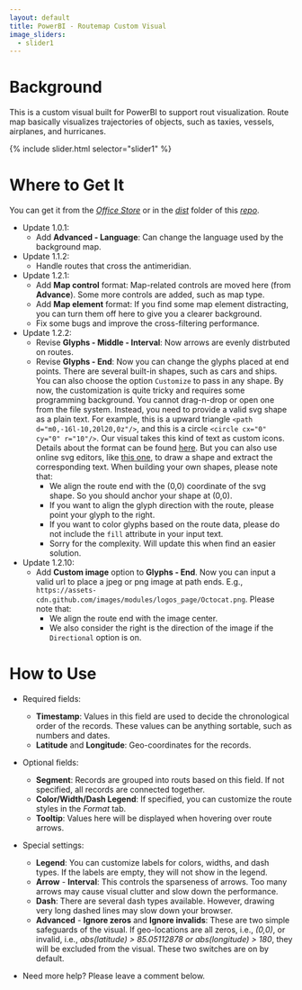 ```yaml
---
layout: default
title: PowerBI - Routemap Custom Visual
image_sliders:
  - slider1
---
```


[comment]: # (checklist: )
[comment]: # (a. _data/sliders.yml: change the images)
[comment]: # (b. _incudes/disqus_comments.html: change the forum id)
[comment]: # (c. index.md: title and content)

# Background
This is a custom visual built for PowerBI to support rout visualization. Route map basically visualizes trajectories of objects, such as taxies, vessels, airplanes, and hurricanes.

{% include slider.html selector="slider1" %}

# Where to Get It

You can get it from the [_Office Store_](https://store.office.com/en-us/app.aspx?assetid=WA104380985&sourcecorrid=95716b6f-f393-4115-9447-5bbfa5b95537&searchapppos=0&ui=en-US&rs=en-US&ad=US&appredirect=false) or in the [_dist_](https://github.com/weiweicui/PowerBI-Routemap/tree/master/dist) folder of this [_repo_](https://github.com/weiweicui/PowerBI-Routemap).

* Update 1.0.1:
    * Add **Advanced - Language**: Can change the language used by the background map.
* Update 1.1.2:
    * Handle routes that cross the antimeridian.
* Update 1.2.1:
    * Add **Map control** format: Map-related controls are moved here (from **Advance**). Some more controls are added, such as map type.
    * Add **Map element** format: If you find some map element distracting, you can turn them off here to give you a clearer background.
    * Fix some bugs and improve the cross-filtering performance.
* Update 1.2.2:
    * Revise **Glyphs - Middle - Interval**: Now arrows are evenly distrbuted on routes.
    * Revise **Glyphs - End**: Now you can change the glyphs placed at end points. There are several built-in shapes, such as cars and ships. You can also choose the option `Customize` to pass in any shape. By now, the customization is quite tricky and requires some programming background. You cannot drag-n-drop or open one from the file system. Instead, you need to provide a valid svg shape as a plain text. For example, this is a upward triangle `<path d="m0,-16l-10,20l20,0z"/>`, and this is a circle `<circle cx="0" cy="0" r="10"/>`. Our visual takes this kind of text as custom icons. Details about the format can be found [here](https://www.w3schools.com/graphics/svg_intro.asp). But you can also use online svg editors, like [this one](http://www.clker.com/inc/svgedit/svg-editor.html), to draw a shape and extract the corresponding text. When building your own shapes, please note that:
        * We align the route end with the (0,0) coordinate of the svg shape. So you should anchor your shape at (0,0).
        * If you want to align the glyph direction with the route, please point your glyph to the right.
        * If you want to color glyphs based on the route data, please do not include the `fill` attribute in your input text.
        * Sorry for the complexity. Will update this when find an easier solution.
* Update 1.2.10:
    * Add **Custom image** option to **Glyphs - End**. Now you can input a valid url to place a jpeg or png image at path ends. E.g., `https://assets-cdn.github.com/images/modules/logos_page/Octocat.png`. Please note that:
        * We align the route end with the image center.
        * We also consider the right is the direction of the image if the `Directional` option is on.


# How to Use
* Required fields: 
    * **Timestamp**: Values in this field are used to decide the chronological order of the records. These values can be anything sortable, such as numbers and dates.
    * **Latitude** and **Longitude**: Geo-coordinates for the records. 
* Optional fields:
    * **Segment**: Records are grouped into routs based on this field. If not specified, all records are connected together.
    * **Color/Width/Dash Legend**: If specified, you can customize the route styles in the _Format_ tab.
    * **Tooltip**: Values here will be displayed when hovering over route arrows.

* Special settings:
    * **Legend**: You can customize labels for colors, widths, and dash types. If the labels are empty, they will not show in the legend.
    * **Arrow** - **Interval**: This controls the sparseness of arrows. Too many arrows may cause visual clutter and slow down the performance.
    * **Dash**: There are several dash types available. However, drawing very long dashed lines may slow down your browser.
    * **Advanced** - **Ignore zeros** and **Ignore invalids**: These are two simple safeguards of the visual. If geo-locations are all zeros, i.e., _(0,0)_, or invalid, i.e., _abs(latitude) > 85.05112878 or abs(longitude) > 180_, they will be excluded from the visual. These two switches are on by default.
    
* Need more help? Please leave a comment below.
